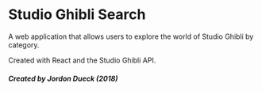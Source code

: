 # Studio Ghibli Search

A web application that allows users to explore the world of Studio Ghibli by category.

Created with React and the Studio Ghibli API.

##### Created by Jordon Dueck (2018)
